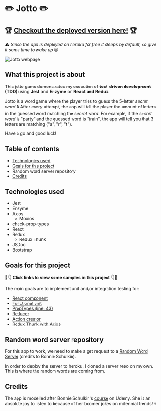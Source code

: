 #  :pencil2: Jotto :pencil2:

## :trophy: [Checkout the deployed version here!](http://obscure-fortress-88963.herokuapp.com/) :trophy:

:warning: *Since the app is deployed on heroku for free it sleeps by default, so give it some time to wake up* :wink:

![Jotto webpage](https://github.com/sssgordon/jotto-client/blob/master/public/Screenshot%20from%202020-01-03%2001-32-21.png)

## What this project is about

This jotto game demonstrates my execution of **test-driven development (TDD)** using **Jest** and **Enzyme** on **React and Redux**.

Jotto is a word game where the player tries to guess the 5-letter *secret word* :lock: After every attempt, the app will tell the player the amount of letters in the guessed word matching the *secret word*. For example, if the *secret word* is "party" and the guessed word is "train", the app will tell you that 3 letters are matching ("a", "r", "t").

Have a go and good luck!

## Table of contents

* [Technologies used](#technologies-used)
* [Goals for this project](#goals-for-this-project)
* [Random word server repository](#random-word-server-repository)
* [Credits](#credits)

## Technologies used

* Jest
* Enzyme
* Axios
    * Moxios
* check-prop-types
* React
* Redux
    * Redux Thunk
* JSDoc
* Bootstrap

## Goals for this project

:eyes::point_down: **Click links to view some samples in this project** :point_down::eyes:

The main goals are to implement unit and/or integration testing for:

* [React component](https://github.com/sssgordon/jotto-client/blob/master/src/components/Input/Input.test.js)
* [Functional unit](https://github.com/sssgordon/jotto-client/blob/master/src/helpers/index.test.js)
* [PropTypes (line: 43)](https://github.com/sssgordon/jotto-client/blob/master/src/components/Congrats/Congrats.test.js)
* [Reducer](https://github.com/sssgordon/jotto-client/blob/master/src/reducers/successReducer.test.js)
* [Action creator](https://github.com/sssgordon/jotto-client/blob/master/src/integration.test.js)
* [Redux Thunk with Axios](https://github.com/sssgordon/jotto-client/blob/master/src/actions/index.test.js)

## Random word server repository

For this app to work, we need to make a get request to a [Random Word Server](https://github.com/flyrightsister/udemy-react-testing-projects/tree/master/random-word-server) (credits to Bonnie Schulkin).

In order to deploy the server to heroku, I cloned a [server repo](https://github.com/sssgordon/jotto-server) on my own. This is where the random words are coming from.

## Credits

The app is modelled after Bonnie Schulkin's [course](https://www.udemy.com/course/react-testing-with-jest-and-enzyme/) on Udemy. She is an absolute joy to listen to because of her boomer jokes on millennial trends! :skull:
